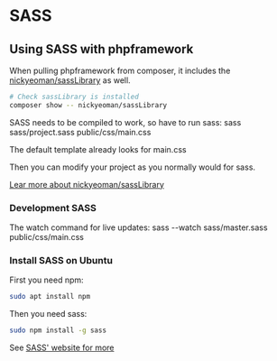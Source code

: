 # SASS

## Using SASS with phpframework

When pulling phpframework from composer, it includes the [nickyeoman/sassLibrary](https://github.com/nickyeoman/sassLibrary) as well.

```bash
# Check sassLibrary is installed
composer show -- nickyeoman/sassLibrary
```

SASS needs to be compiled to work, so have to run sass: sass sass/project.sass public/css/main.css

The default template already looks for main.css

Then you can modify your project as you normally would for sass.

[Lear more about nickyeoman/sassLibrary](https://github.com/nickyeoman/sassLibrary)

### Development SASS

The watch command for live updates: sass --watch sass/master.sass public/css/main.css

### Install SASS on Ubuntu

First you need npm:
```bash
sudo apt install npm
```

Then you need sass:
```bash
sudo npm install -g sass
```

See [SASS' website for more](https://sass-lang.com/install)
